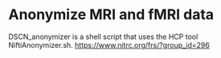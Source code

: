 # Anonymize MRI and fMRI data

DSCN_anonymizer is a shell script that uses the HCP tool NiftiAnonymizer.sh.
https://www.nitrc.org/frs/?group_id=296